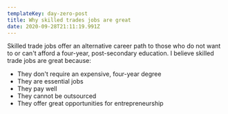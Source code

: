 ```yaml
---
templateKey: day-zero-post
title: Why skilled trades jobs are great
date: 2020-09-28T21:11:19.991Z
---
```

Skilled trade jobs offer an alternative career path to those who do not want to or can't afford a four-year, post-secondary education. I believe skilled trade jobs are great because:

* They don't require an expensive, four-year degree
* They are essential jobs
* They pay well
* They cannot be outsourced
* They offer great opportunities for entrepreneurship